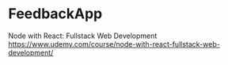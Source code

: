 # FeedbackApp

Node with React: Fullstack Web Development
https://www.udemy.com/course/node-with-react-fullstack-web-development/ 
